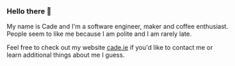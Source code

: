 ### Hello there 👋

My name is Cade and I'm a software engineer, maker and coffee enthusiast. People seem to like me because I am polite and I am rarely late.

Feel free to check out my website [cade.ie](https://www.cade.ie) if you'd like to contact me or learn additional things about me I guess.

<!--
**CadeRyan/CadeRyan** is a ✨ _special_ ✨ repository because its `README.md` (this file) appears on your GitHub profile.

Here are some ideas to get you started:

- 🔭 I’m currently working on ...
- 🌱 I’m currently learning ...
- 👯 I’m looking to collaborate on ...
- 🤔 I’m looking for help with ...
- 💬 Ask me about ...
- 📫 How to reach me: ...
- 😄 Pronouns: ...
- ⚡ Fun fact: ...
-->
